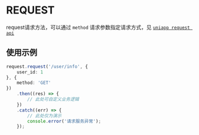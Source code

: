 # REQUEST
request请求方法，可以通过 `method` 请求参数指定请求方式，见 [`uniapp request api`](https://uniapp.dcloud.net.cn/api/request/request.html)

## 使用示例
```ts
request.request('/user/info', {
	user_id: 1
}, {
	method: 'GET'
})
	.then((res) => {
		// 此处可自定义业务逻辑
	})
	.catch((err) => {
		// 此处仅为演示
		console.error('请求服务异常');
	});
```